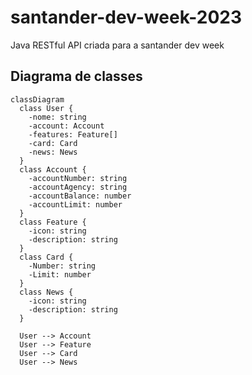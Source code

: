 # santander-dev-week-2023
Java RESTful API criada para a santander dev week

## Diagrama de classes

```mermaid
classDiagram
  class User {
    -nome: string
    -account: Account
    -features: Feature[]
    -card: Card
    -news: News
  }
  class Account {
    -accountNumber: string
    -accountAgency: string
    -accountBalance: number
    -accountLimit: number
  }
  class Feature {
    -icon: string
    -description: string
  }
  class Card {
    -Number: string
    -Limit: number
  }
  class News {
    -icon: string
    -description: string
  }

  User --> Account
  User --> Feature
  User --> Card
  User --> News
```
